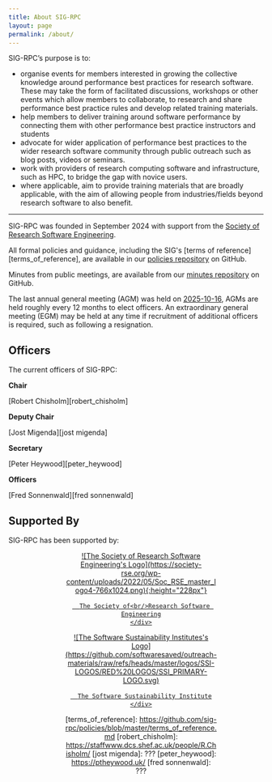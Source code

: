 ```yaml
---
title: About SIG-RPC
layout: page
permalink: /about/
---
```


SIG-RPC’s purpose is to:

- organise events for members interested in growing the collective knowledge around performance best practices for research software. These may take the form of facilitated discussions, workshops or other events which allow members to collaborate, to research and share performance best practice rules and develop related training materials.
- help members to deliver training around software performance by connecting them with other performance best practice instructors and students
- advocate for wider application of performance best practices to the wider research software community through public outreach such as blog posts, videos or seminars.
- work with providers of research computing software and infrastructure, such as HPC, to bridge the gap with novice users.
- where applicable, aim to provide training materials that are broadly applicable, with the aim of allowing people from industries/fields beyond research software to also benefit.

<hr class="my-2"/>

SIG-RPC was founded in September 2024 with support from the [Society of Research Software Engineering][socrse_website].

All formal policies and guidance, including the SIG's [terms of reference][terms_of_reference], are available in our [policies repository][policies_repo] on GitHub.

Minutes from public meetings, are available from our [minutes repository][minutes_repo] on GitHub.

The last annual general meeting (AGM) was held on [2025-10-16][last_agm_minutes], AGMs are held roughly every 12 months to elect officers. An extraordinary general meeting (EGM) may be held at any time if recruitment of additional officers is required, such as following a resignation.

## Officers

The current officers of SIG-RPC:

**Chair**

[Robert Chisholm][robert_chisholm]

**Deputy Chair**

[Jost Migenda][jost migenda]

**Secretary**

[Peter Heywood][peter_heywood]

**Officers**

[Fred Sonnenwald][fred sonnenwald]


## Supported By

SIG-RPC has been supported by:
<!-- Maybe we should be self hosting these logos?-->

<div style="display: flex; flex-flow: row wrap; justify-content: center; align-items: flex-end; gap: 20px;">
  <a href="https://society-rse.org/">
    <div markdown="span" style="text-align: center; width: 300px;">    
      ![The Society of Research Software Engineering's Logo](https://society-rse.org/wp-content/uploads/2022/05/Soc_RSE_master_logo4-766x1024.png){:height="228px"}
      
      The Society of<br/>Research Software Engineering
    </div>
  </a>
  <!-- https://www.software.ac.uk/guide/brand-guidelines -->
  <!-- Would prefer SSI logo to be centered, and text algined bottom, but css -->
  <a href="https://www.software.ac.uk/">
    <div markdown="span" style="text-align: center; width: 300px;">
      ![The Software Sustainability Institutes's Logo](https://github.com/softwaresaved/outreach-materials/raw/refs/heads/master/logos/SSI-LOGOS/RED%20LOGOS/SSI_PRIMARY-LOGO.svg)
      
      The Software Sustainability Institute
    </div>
  </a>
</div>

[socrse_website]: https://society-rse.org/
[ssi_website]: https://www.software.ac.uk/
[policies_repo]: https://github.com/sig-rpc/policies
[minutes_repo]: https://github.com/sig-rpc/minutes
[last_agm_minutes]: [https://github.com/sig-rpc/minutes/blob/master/2024/2024-09-24-SIG-RPC-setup-meeting.md](https://github.com/sig-rpc/minutes/pull/8/files)
[terms_of_reference]: https://github.com/sig-rpc/policies/blob/master/terms_of_reference.md <!-- This does not exist yet, URL is assumed -->
[robert_chisholm]: https://staffwww.dcs.shef.ac.uk/people/R.Chisholm/
[jost migenda]: ???
[peter_heywood]: https://ptheywood.uk/
[fred sonnenwald]: ???

